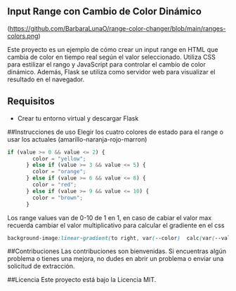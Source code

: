## Input Range con Cambio de Color Dinámico

(https://github.com/BarbaraLunaO/range-color-changer/blob/main/ranges-colors.png)

Este proyecto es un ejemplo de cómo crear un input range en HTML que cambia de color en tiempo real según el valor 
seleccionado. Utiliza CSS para estilizar el rango y JavaScript para controlar el cambio de color dinámico. Además, 
Flask se utiliza como servidor web para visualizar el resultado en el navegador.


## Requisitos
- Crear tu entorno virtual y descargar Flask

##Instrucciones de uso
Elegir los cuatro colores de estado para el range o usar los actuales (amarillo-naranja-rojo-marron)
```javascript
if (value >= 0 && value <= 2) {
        color = "yellow";
      } else if (value >= 3 && value <= 5) {
        color = "orange";
      } else if (value >= 6 && value <= 8) {
        color = "red";
      } else if (value >= 9 && value <= 10) {
        color = "brown";
      }
```
Los range values van de 0-10 de 1 en 1, en caso de cabiar el valor max recuerda
cambiar el valor multiplicativo para calcular el gradiente en el css
``` css
background-image:linear-gradient(to right, var(--color)  calc(var(--value)*10%), white 0);
```

##Contribuciones
Las contribuciones son bienvenidas. Si encuentras algún problema o tienes una mejora, no dudes en abrir un problema o enviar una solicitud de extracción.

##Licencia
Este proyecto está bajo la Licencia MIT.





